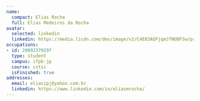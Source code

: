 ```yaml
---
name:
  compact: Elias Rocha
  full: Elias Medeiros da Rocha
avatar:
  selected: linkedin
  linkedin: https://media.licdn.com/dms/image/v2/C4E03AQFjqmJ7NUBFSw/profile-displayphoto-shrink_800_800/profile-displayphoto-shrink_800_800/0/1617650016343?e=1732752000&v=beta&t=jcxffGGMqAk3FTrGsDYy0PYSgWU_gMttKREX_uB_vPM
occupations:
- id: 20092370297
  type: student
  campus: ifpb-jp
  course: cstsi
  isFinished: true
addresses:
  email: eliasipj@yahoo.com.br
  linkedin: https://www.linkedin.com/in/eliasmrocha/
---
```

